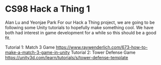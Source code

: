 # CS98 Hack a Thing 1
Alan Lu and Yeonjae Park
For our Hack a Thing project, we are going to be following some Unity tutorials to hopefully make something cool. We have both had interest in game development for a while so this should be a good fit.

Tutorial 1: Match 3 Game https://www.raywenderlich.com/673-how-to-make-a-match-3-game-in-unity
Tutorial 2: Tower Defense Game https://unity3d.com/learn/tutorials/s/tower-defense-template
